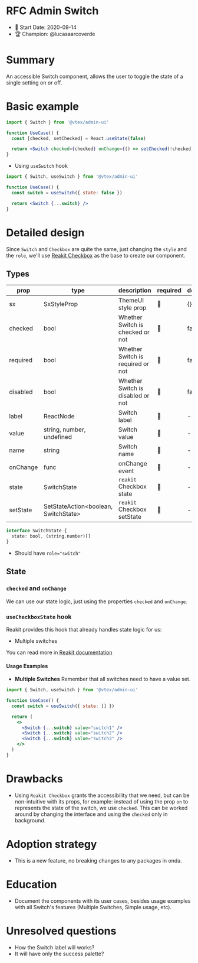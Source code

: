 # RFC Admin Switch

- 📅 Start Date: 2020-09-14
- 🏆 Champion: @lucasaarcoverde

# Summary

An accessible Switch component, allows the user to toggle the state of a single setting on or off.

# Basic example

```jsx
import { Switch } from '@vtex/admin-ui'

function UseCase() {
  const [checked, setChecked] = React.useState(false)

  return <Switch checked={checked} onChange={() => setChecked(!checked)} />
}
```

- Using `useSwitch` hook

```jsx
import { Switch, useSwitch } from '@vtex/admin-ui'

function UseCase() {
  const switch = useSwitch({ state: false })

  return <Switch {...switch} />
}
```

# Detailed design

Since `Switch` and `Checkbox` are quite the same, just changing the `style` and the `role`, we'll use [Reakit Checkbox](https://reakit.io/docs/checkbox/) as the base to create our component.

## Types

| prop     | type                                 | description                       | required | default |
| -------- | ------------------------------------ | --------------------------------- | -------- | ------- |
| sx       | SxStyleProp                          | ThemeUI style prop                | 🚫       | {}      |
| checked  | bool                                 | Whether Switch is checked or not  | 🚫       | false   |
| required | bool                                 | Whether Switch is required or not | 🚫       | false   |
| disabled | bool                                 | Whether Switch is disabled or not | 🚫       | false   |
| label    | ReactNode                            | Switch label                      | 🚫       | -       |
| value    | string, number, undefined            | Switch value                      | 🚫       | -       |
| name     | string                               | Switch name                       | 🚫       | -       |
| onChange | func                                 | onChange event                    | 🚫       | -       |
| state    | SwitchState                          | `reakit` Checkbox state           | 🚫       | -       |
| setState | SetStateAction<boolean, SwitchState> | `reakit` Checkbox setState        | 🚫       | -       |

```ts
interface SwitchState {
  state: bool, (string,number)[]
}
```

- Should have `role="switch"`

## State

### `checked` and `onChange`

We can use our state logic, just using the properties `checked` and `onChange`.

### `useCheckboxState` hook

Reakit provides this hook that already handles state logic for us:

- Multiple switches

You can read more in [Reakit documentation](https://reakit.io/docs/checkbox/#usecheckboxstate)

#### Usage Examples

- **Multiple Switches**
  Remember that all switches need to have a value set.

```jsx
import { Switch, useSwitch } from '@vtex/admin-ui'

function UseCase() {
  const switch = useSwitch({ state: [] })

  return (
    <>
      <Switch {...switch} value="switch1" />
      <Switch {...switch} value="switch2" />
      <Switch {...switch} value="switch3" />
    </>
  )
}
```

# Drawbacks

- Using `Reakit Checkbox` grants the accessibility that we need, but can be non-intuitive with its props, for example: instead of using the prop `on` to represents the state of the switch, we use `checked`. This can be worked around by changing the interface and using the `checked` only in background.

# Adoption strategy

- This is a new feature, no breaking changes to any packages in onda.

# Education

- Document the components with its user cases, besides usage examples with all Switch's features (Multiple Switches, Simple usage, etc).

# Unresolved questions

- How the Switch label will works?
- It will have only the success palette?

